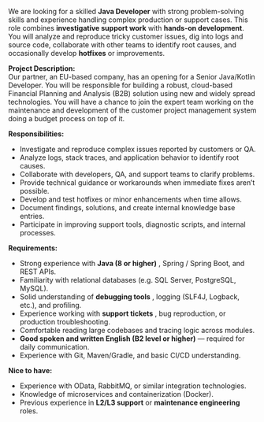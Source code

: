 We are looking for a skilled **Java Developer** with strong problem-solving
skills and experience handling complex production or support cases. This role
combines **investigative support work** with **hands-on development**. You
will analyze and reproduce tricky customer issues, dig into logs and source
code, collaborate with other teams to identify root causes, and occasionally
develop **hotfixes** or improvements.

**Project Description:**  
Our partner, an EU-based company, has an opening for a Senior Java/Kotlin
Developer. You will be responsible for building a robust, cloud-based
Financial Planning and Analysis (B2B) solution using new and widely spread
technologies. You will have a chance to join the expert team working on the
maintenance and development of the customer project management system doing a
budget process on top of it.

  
**Responsibilities:**

  * Investigate and reproduce complex issues reported by customers or QA.
  * Analyze logs, stack traces, and application behavior to identify root causes.
  * Collaborate with developers, QA, and support teams to clarify problems.
  * Provide technical guidance or workarounds when immediate fixes aren’t possible.
  * Develop and test hotfixes or minor enhancements when time allows.
  * Document findings, solutions, and create internal knowledge base entries.
  * Participate in improving support tools, diagnostic scripts, and internal processes.

**Requirements:**

  * Strong experience with **Java (8 or higher)** , Spring / Spring Boot, and REST APIs.
  * Familiarity with relational databases (e.g. SQL Server, PostgreSQL, MySQL).
  * Solid understanding of **debugging tools** , logging (SLF4J, Logback, etc.), and profiling.
  * Experience working with **support tickets** , bug reproduction, or production troubleshooting.
  * Comfortable reading large codebases and tracing logic across modules.
  * **Good spoken and written English (B2 level or higher)** — required for daily communication.
  * Experience with Git, Maven/Gradle, and basic CI/CD understanding.

**Nice to have:**

  * Experience with OData, RabbitMQ, or similar integration technologies.
  * Knowledge of microservices and containerization (Docker).
  * Previous experience in **L2/L3 support** or **maintenance engineering** roles.